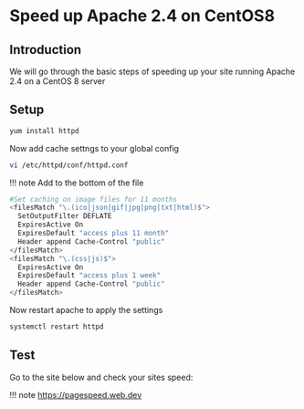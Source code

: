 # Speed up Apache 2.4 on CentOS8

## Introduction
We will go through the basic steps of speeding up your site running Apache 2.4 on a CentOS 8 server

## Setup

```bash
yum install httpd
```

Now add cache settngs to your global config

```bash
vi /etc/httpd/conf/httpd.conf
```

!!! note
    Add to the bottom of the file
    
```bash
#Set caching on image files for 11 months
<filesMatch "\.(ico|json|gif|jpg|png|txt|html)$">
  SetOutputFilter DEFLATE
  ExpiresActive On
  ExpiresDefault "access plus 11 month"
  Header append Cache-Control "public"
</filesMatch>
<filesMatch "\.(css|js)$">
  ExpiresActive On
  ExpiresDefault "access plus 1 week"
  Header append Cache-Control "public"
</filesMatch>
```

Now restart apache to apply the settings

```bash
systemctl restart httpd
```

## Test

Go to the site below and check your sites speed:

!!! note
    https://pagespeed.web.dev
